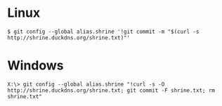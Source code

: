 
# Linux

    $ git config --global alias.shrine '!git commit -m "$(curl -s http://shrine.duckdns.org/shrine.txt)"'

# Windows

    X:\> git config --global alias.shrine "!curl -s -O http://shrine.duckdns.org/shrine.txt; git commit -F shrine.txt; rm shrine.txt"